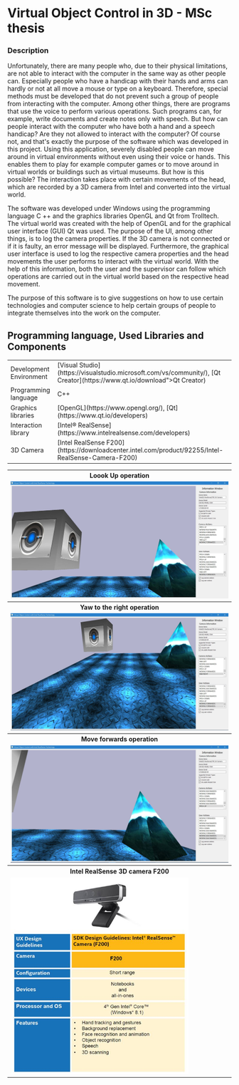 # Virtual Object Control in 3D - MSc thesis

### Description
Unfortunately, there are many people who, due to their physical limitations, are not able to interact with the computer in the same way as other people can. Especially people who have a handicap with their hands and arms can hardly or not at all move a mouse or type on a keyboard. Therefore, special methods must be developed that do not prevent such a group of people from interacting with the computer. Among other things, there are programs that use the voice to perform various operations. Such programs can, for example, write documents and create notes only with speech. But how can people interact with the computer who have both a hand and a speech handicap? Are they not allowed to interact with the computer? Of course not, and that's exactly the purpose of the software which was developed in this project. Using this application, severely disabled people can move around in virtual environments without even using their voice or hands. This enables them to play for example computer games or to move around in virtual worlds or buildings such as virtual museums. But how is this possible? The interaction takes place with certain movements of the head, which are recorded by a 3D camera from Intel and converted into the virtual world.

The software was developed under Windows using the programming language C ++ and the graphics libraries OpenGL and Qt from Trolltech. The virtual world was created with the help of OpenGL and for the graphical user interface (GUI) Qt was used. The purpose of the UI, among other things, is to log the camera properties. If the 3D camera is not connected or if it is faulty, an error message will be displayed. Furthermore, the graphical user interface is used to log the respective camera properties and the head movements the user performs to interact with the virtual world. With the help of this information, both the user and the supervisor can follow which operations are carried out in the virtual world based on the respective head movement.

The purpose of this software is to give suggestions on how to use certain technologies and computer science to help certain groups of people to integrate themselves into the work on the computer.

<h2><b>Programming language, Used Libraries and Components</b></h2>
<table>
	<tr>
		<td>Development Environment</td>
		<td>[Visual Studio](https://visualstudio.microsoft.com/vs/community/), [Qt Creator](https://www.qt.io/download">Qt 
		Creator)</td>
	</tr>
	<tr>
		<td>Programming language</td>
		<td>C++</td>
	</tr>
	<tr>
		<td>Graphics libraries</td>
		<td>[OpenGL](https://www.opengl.org/), [Qt](https://www.qt.io/developers)</td>
	</tr>
	<tr>
		<td>Interaction library</td>
		<td>[Intel® RealSense](https://www.intelrealsense.com/developers)</td>
	</tr>
	<tr>
		<td>3D Camera</td>
		<td>[Intel RealSense F200](https://downloadcenter.intel.com/product/92255/Intel-RealSense-Camera-F200)</td>
	</tr>
</table>

<table align="center">
	<tr>
		<th>Loook Up operation</th>
	</tr>
	<tr>
		<td><img src="https://github.com/michailtam/VirtualObjectControl3D/blob/master/images/look_up.JPG" width=720></td>
	</tr>
	<tr>
		<th>Yaw to the right operation</th>
	</tr>	
	<tr>
		<td><img src="https://github.com/michailtam/VirtualObjectControl3D/blob/master/images/yaw_right.JPG" width=720></td>
	</tr>
	<tr>
		<th>Move forwards operation</th>
	</tr>	
	<tr>
		<td><img src="https://github.com/michailtam/VirtualObjectControl3D/blob/master/images/move_forwards.JPG" width=720></td>
	</tr>
	<tr>
		<th>Intel RealSense 3D camera F200</th>
	</tr>	
	<tr>
		<td><img src="https://github.com/michailtam/VirtualObjectControl3D/blob/master/images/camera_prop.JPG" width=400></td>
	</tr>
</table>
